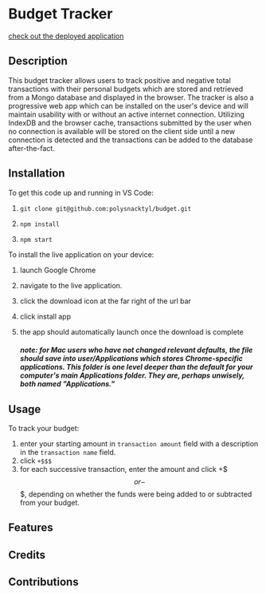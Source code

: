 # Budget Tracker
[check out the deployed application](https://sheltered-river-46144.herokuapp.com/)


## Description
This budget tracker allows users to track positive and negative total transactions with their personal budgets which are stored and retrieved from a Mongo database and displayed in the browser. The tracker is also a progressive web app which can be installed on the user's device and will maintain usability with or without an active internet connection. Utilizing IndexDB and the browser cache, transactions submitted by the user when no connection is available will be stored on the client side until a new connection is detected and the transactions can be added to the database after-the-fact. 


## Installation 
To get this code up and running in VS Code:

1. ```git clone git@github.com:polysnacktyl/budget.git```

2. ```npm install```

3. ```npm start```

To install the live application on your device: 
1. launch Google Chrome 
2. navigate to the live application.
3. click the download icon at the far right of the url bar
4. click install app
5. the app should automatically launch once the download is complete

    ##### note: for Mac users who have not changed relevant defaults, the file should save into user/Applications which stores Chrome-specific applications. This folder is one level deeper than the default for your computer's main Applications folder. They are, perhaps unwisely, both named "Applications." 
## Usage
To track your budget: 
1. enter your starting amount in `transaction amount` field with a description in the `transaction name` field. 
2. click  `+$$$`
3. for each successive transaction, enter the amount and click +$$$ or -$$$, depending on whether the funds were being added to or subtracted from your budget. 

## Features 

## Credits
## Contributions